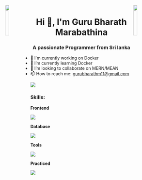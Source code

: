 <img align="left" src="https://user-images.githubusercontent.com/65187002/144930161-2f783401-8d27-4fdf-a2f7-cc0ba32f1f1f.gif" width="16%" style="display:inline;" />
<img align="right" src="https://user-images.githubusercontent.com/65187002/144930161-2f783401-8d27-4fdf-a2f7-cc0ba32f1f1f.gif" width="16%" style="display:inline;" />

<h1 align="center">Hi 👋, I'm Guru Bharath Marabathina</h1>
<h3 align="center">A passionate Programmer from Sri lanka</h3>

- 🔭 I'm currently working on Docker
- 🌱 I’m currently learning Docker
- 👯 I’m looking to collaborate on MERN/MEAN
- 📫 How to reach me: gurubharathm11@gmail.com

<a href="https://www.github.com/gurubharathm" target="_blank"><img
src="https://img.shields.io/github/followers/gurubharathm?logo=github&style=for-the-badge&color=00000&labelColor=433443" /></a>

<h3 align="left">Skills:</h3>

**Frontend**
<p align="left">
  <a href="https://skillicons.dev">
    <img src="https://skillicons.dev/icons?i=html,css,js,react" />
  </a>
</p>

**Database**
<p align="left">
  <a href="https://skillicons.dev">
    <img src="https://skillicons.dev/icons?i=mongodb,mysql" />
  </a>
</p>

**Tools**
<p align="left">
  <a href="https://skillicons.dev">
    <img src="https://skillicons.dev/icons?i=git,github,docker,vscode,postman" />
  </a>
</p>

**Practiced**
<p align="left">
  <a href="https://skillicons.dev">
    <img src="https://skillicons.dev/icons?i=php,androidstudio,wordpress" />
  </a>
</p>
